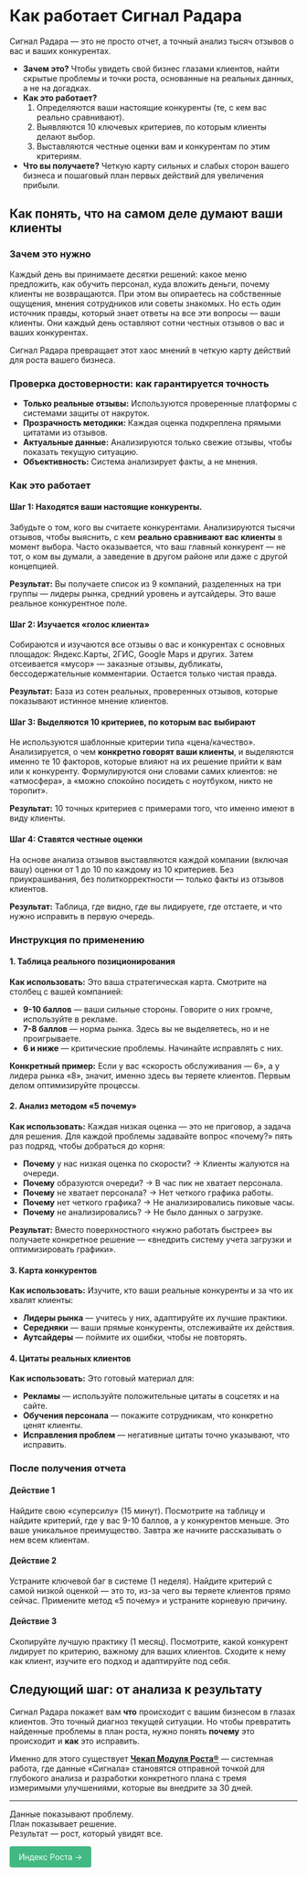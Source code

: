 # Как работает Сигнал Радара

Сигнал Радара — это не просто отчет, а точный анализ тысяч отзывов о вас и ваших конкурентах.

- **Зачем это?** Чтобы увидеть свой бизнес глазами клиентов, найти скрытые проблемы и точки роста, основанные на реальных данных, а не на догадках.
- **Как это работает?**
	1. Определяются ваши настоящие конкуренты (те, с кем вас реально сравнивают).
	2. Выявляются 10 ключевых критериев, по которым клиенты делают выбор.
	3. Выставляются честные оценки вам и конкурентам по этим критериям.
- **Что вы получаете?** Четкую карту сильных и слабых сторон вашего бизнеса и пошаговый план первых действий для увеличения прибыли.
## Как понять, что на самом деле думают ваши клиенты

### Зачем это нужно

Каждый день вы принимаете десятки решений: какое меню предложить, как обучить персонал, куда вложить деньги, почему клиенты не возвращаются. При этом вы опираетесь на собственные ощущения, мнения сотрудников или советы знакомых. Но есть один источник правды, который знает ответы на все эти вопросы — ваши клиенты. Они каждый день оставляют сотни честных отзывов о вас и ваших конкурентах. 

Сигнал Радара превращает этот хаос мнений в четкую карту действий для роста вашего бизнеса.
### Проверка достоверности: как гарантируется точность

- **Только реальные отзывы:** Используются проверенные платформы с системами защиты от накруток.
- **Прозрачность методики:** Каждая оценка подкреплена прямыми цитатами из отзывов.
- **Актуальные данные:** Анализируются только свежие отзывы, чтобы показать текущую ситуацию.
- **Объективность:** Система анализирует факты, а не мнения.
### Как это работает

#### Шаг 1: Находятся ваши настоящие конкуренты.

Забудьте о том, кого вы считаете конкурентами. Анализируются тысячи отзывов, чтобы выяснить, с кем **реально сравнивают вас клиенты** в момент выбора. Часто оказывается, что ваш главный конкурент — не тот, о ком вы думали, а заведение в другом районе или даже с другой концепцией.

**Результат:** Вы получаете список из 9 компаний, разделенных на три группы — лидеры рынка, средний уровень и аутсайдеры. Это ваше реальное конкурентное поле.

#### Шаг 2: Изучается «голос клиента»

Собираются и изучаются все отзывы о вас и конкурентах с основных площадок: Яндекс.Карты, 2ГИС, Google Maps и других. Затем отсеивается «мусор» — заказные отзывы, дубликаты, бессодержательные комментарии. Остается только чистая правда.

**Результат:** База из сотен реальных, проверенных отзывов, которые показывают истинное мнение клиентов.

#### Шаг 3: Выделяются 10 критериев, по которым вас выбирают

Не используются шаблонные критерии типа «цена/качество». Анализируется, о чем **конкретно говорят ваши клиенты**, и выделяются именно те 10 факторов, которые влияют на их решение прийти к вам или к конкуренту. Формулируются они словами самих клиентов: не «атмосфера», а «можно спокойно посидеть с ноутбуком, никто не торопит».

**Результат:** 10 точных критериев с примерами того, что именно имеют в виду клиенты.

#### Шаг 4: Ставятся честные оценки

На основе анализа отзывов выставляются каждой компании (включая вашу) оценки от 1 до 10 по каждому из 10 критериев. Без приукрашивания, без политкорректности — только факты из отзывов клиентов.

**Результат:** Таблица, где видно, где вы лидируете, где отстаете, и что нужно исправить в первую очередь.

### Инструкция по применению

#### 1. Таблица реального позиционирования

**Как использовать:** Это ваша стратегическая карта. Смотрите на столбец с вашей компанией:
* **9-10 баллов** — ваши сильные стороны. Говорите о них громче, используйте в рекламе.
* **7-8 баллов** — норма рынка. Здесь вы не выделяетесь, но и не проигрываете.
* **6 и ниже** — критические проблемы. Начинайте исправлять с них.

**Конкретный пример:** Если у вас «скорость обслуживания — 6», а у лидера рынка «8», значит, именно здесь вы теряете клиентов. Первым делом оптимизируйте процессы.

#### 2. Анализ методом «5 почему»

**Как использовать:** Каждая низкая оценка — это не приговор, а задача для решения. Для каждой проблемы задавайте вопрос «почему?» пять раз подряд, чтобы добраться до корня:
* **Почему** у нас низкая оценка по скорости? → Клиенты жалуются на очереди.
* **Почему** образуются очереди? → В час пик не хватает персонала.
* **Почему** не хватает персонала? → Нет четкого графика работы.
* **Почему** нет четкого графика? → Не анализировались пиковые часы.
* **Почему** не анализировались? → Не было данных о загрузке.

**Результат:** Вместо поверхностного «нужно работать быстрее» вы получаете конкретное решение — «внедрить систему учета загрузки и оптимизировать графики».

#### 3. Карта конкурентов

**Как использовать:** Изучите, кто ваши реальные конкуренты и за что их хвалят клиенты:
* **Лидеры рынка** — учитесь у них, адаптируйте их лучшие практики.
* **Середняки** — ваши прямые конкуренты, отслеживайте их действия.
* **Аутсайдеры** — поймите их ошибки, чтобы не повторять.

#### 4. Цитаты реальных клиентов

**Как использовать:** Это готовый материал для:
* **Рекламы** — используйте положительные цитаты в соцсетях и на сайте.
* **Обучения персонала** — покажите сотрудникам, что конкретно ценят клиенты.
* **Исправления проблем** — негативные цитаты точно указывают, что исправить.
### После получения отчета
#### Действие 1
Найдите свою «суперсилу» (15 минут). Посмотрите на таблицу и найдите критерий, где у вас 9-10 баллов, а у конкурентов меньше. Это ваше уникальное преимущество. Завтра же начните рассказывать о нем всем клиентам.
#### Действие 2
Устраните ключевой баг в системе (1 неделя). Найдите критерий с самой низкой оценкой — это то, из-за чего вы теряете клиентов прямо сейчас. Примените метод «5 почему» и устраните корневую причину.
#### Действие 3
Скопируйте лучшую практику (1 месяц). Посмотрите, какой конкурент лидирует по критерию, важному для ваших клиентов. Сходите к нему как клиент, изучите его подход и адаптируйте под себя.
## Следующий шаг: от анализа к результату

Сигнал Радара покажет вам **что** происходит с вашим бизнесом в глазах клиентов. Это точный диагноз текущей ситуации. Но чтобы превратить найденные проблемы в план роста, нужно понять **почему** это происходит и **как** это исправить.

Именно для этого существует [**Чекап Модуля Роста®**](/checkup/overview) — системная работа, где данные «Сигнала» становятся отправной точкой для глубокого анализа и разработки конкретного плана с тремя измеримыми улучшениями, которые вы внедрите за 30 дней.

<hr />

<p>
Данные показывают проблему. <br />
План показывает решение. <br />
Результат — рост, который увидят все.
</p>


<div class="specs-button">
  <a href="/radar/overview">Индекс Роста →</a>
</div>

<style>
.specs-button a {
  display: inline-block;
  padding: 8px 16px;
  background-color: #42b983;
  color: white !important;
  text-decoration: none !important;
  border-radius: 4px;
  font-family: inherit;
  border: none;
  cursor: pointer;
  transition: background 0.2s;
  /* Новые важные свойства */
  -webkit-user-select: none;
  user-select: none;
  line-height: 1.5;
}
</style>
